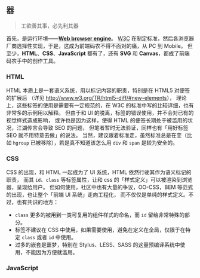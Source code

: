 ## 器

> 工欲善其事，必先利其器

首先，是运行环境——[**Web browser engine**](http://en.wikipedia.org/wiki/Web_browser_engine)。
[W3C](http://www.w3.org/) 在制定标准，然后各浏览器厂商选择性实现，于是，这成为前端码农不得不面对的痛，从 PC 到 Mobile。
但至少，**HTML**、**CSS**、**JavaScript** 都有了，还有 **SVG** 和 **Canvas**，都成了前端码农手中的创作工具。

### HTML

HTML 本质上是一套语义系统，用以标记内容的职责，特别是在 HTML5 对便签的扩展后
（详见 <http://www.w3.org/TR/html5-diff/#new-elements>），
理论上，这些标签的使用是需要有一定规范的，在 W3C 的标准中写的比较详细，也有非常多的示例用以解释。
但由于和 UI 的脱离，标签的错误使用，并不会对已有的视觉样式造成影响，
或许也是因为这样，使得 HTML 的便签长期处于被滥用的状况，江湖传言会导致 SEO 的问题，
但笔者暂时无法验证，同样也有「用好标签 SEO 就不用特意去做」的说法。
当然，建议跟着标准走，虽然标准总是在变（比如 `hgroup` 已被移除），若是真不知道该怎么用 `div` 和 `span` 是较为安全的。

### CSS

CSS 的出现，和 HTML 一起成为了 UI 系统，HTML 依然行驶其作为语义标记的职责，
而其 `id`、`class` 等标签属性，让和 css 的「样式定义」可以被渲染到浏览器，呈现给用户。
但如何使用，社区中也有大量的争议，OO-CSS，BEM 等范式的出现，也让整个「前端 UI 系统」走向工程化，
而不仅仅是单纯的样式定义。不过，也有共识的地方：

* `class` 更多的被用到一类可复用的组件样式的命名，而 `id` 留给非常特殊的部分。
* 标签不建议在 CSS 中使用，如果需要使用，避免在定义在全局，仅限于在特定 `class` 或者 `id` 中使用。
* 过多的嵌套是噩梦，特别在 Stylus、LESS、SASS 的这量预编译系统中使用，不能因为方便就滥用。

### JavaScript
